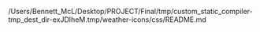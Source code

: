 /Users/Bennett_McL/Desktop/PROJECT/Final/tmp/custom_static_compiler-tmp_dest_dir-exJDIheM.tmp/weather-icons/css/README.md